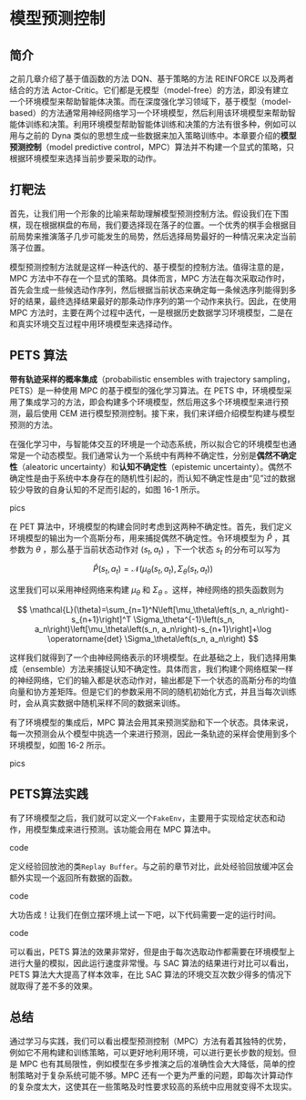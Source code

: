 # 模型预测控制

## 简介

之前几章介绍了基于值函数的方法 DQN、基于策略的方法 REINFORCE 以及两者结合的方法 Actor-Critic。它们都是无模型（model-free）的方法，即没有建立一个环境模型来帮助智能体决策。而在深度强化学习领域下，基于模型（model-based）的方法通常用神经网络学习一个环境模型，然后利用该环境模型来帮助智能体训练和决策。利用环境模型帮助智能体训练和决策的方法有很多种，例如可以用与之前的 Dyna 类似的思想生成一些数据来加入策略训练中。本章要介绍的**模型预测控制**（model predictive control，MPC）算法并不构建一个显式的策略，只根据环境模型来选择当前步要采取的动作。

## 打靶法

首先，让我们用一个形象的比喻来帮助理解模型预测控制方法。假设我们在下围棋，现在根据棋盘的布局，我们要选择现在落子的位置。一个优秀的棋手会根据目前局势来推演落子几步可能发生的局势，然后选择局势最好的一种情况来决定当前落子位置。

模型预测控制方法就是这样一种迭代的、基于模型的控制方法。值得注意的是，MPC 方法中不存在一个显式的策略。具体而言，MPC 方法在每次采取动作时，首先会生成一些候选动作序列，然后根据当前状态来确定每一条候选序列能得到多好的结果，最终选择结果最好的那条动作序列的第一个动作来执行。因此，在使用 MPC 方法时，主要在两个过程中迭代，一是根据历史数据学习环境模型，二是在和真实环境交互过程中用环境模型来选择动作。

## PETS 算法

**带有轨迹采样的概率集成**（probabilistic ensembles with trajectory sampling，PETS）是一种使用 MPC 的基于模型的强化学习算法。在 PETS 中，环境模型采用了集成学习的方法，即会构建多个环境模型，然后用这多个环境模型来进行预测，最后使用 CEM 进行模型预测控制。接下来，我们来详细介绍模型构建与模型预测的方法。

在强化学习中，与智能体交互的环境是一个动态系统，所以拟合它的环境模型也通常是一个动态模型。我们通常认为一个系统中有两种不确定性，分别是**偶然不确定性**（aleatoric uncertainty）和**认知不确定性**（epistemic uncertainty）。偶然不确定性是由于系统中本身存在的随机性引起的，而认知不确定性是由“见”过的数据较少导致的自身认知的不足而引起的，如图 16-1 所示。

pics

在 PET 算法中，环境模型的构建会同时考虑到这两种不确定性。首先，我们定义 环境模型的输出为一个高斯分布，用来捕捉偶然不确定性。令环境模型为 $\hat{P}$ ，其 参数为 $\theta$ ，那么基于当前状态动作对 $\left(s_t, a_t\right)$ ，下一个状态 $s_t$ 的分布可以写为

$$
\hat{P}\left(s_t, a_t\right)=\mathcal{N}\left(\mu_\theta\left(s_t, a_t\right), \Sigma_\theta\left(s_t, a_t\right)\right)
$$

这里我们可以采用神经网络来构建 $\mu_\theta$ 和 $\Sigma_\theta$ 。这样，神经网络的损失函数则为

$$
\mathcal{L}(\theta)=\sum_{n=1}^N\left[\mu_\theta\left(s_n, a_n\right)-s_{n+1}\right]^T \Sigma_\theta^{-1}\left(s_n, a_n\right)\left[\mu_\theta\left(s_n, a_n\right)-s_{n+1}\right]+\log \operatorname{det} \Sigma_\theta\left(s_n, a_n\right)
$$

这样我们就得到了一个由神经网络表示的环境模型。在此基础之上，我们选择用集成（ensemble）方法来捕捉认知不确定性。具体而言，我们构建个网络框架一样的神经网络，它们的输入都是状态动作对，输出都是下一个状态的高斯分布的均值向量和协方差矩阵。但是它们的参数采用不同的随机初始化方式，并且当每次训练时，会从真实数据中随机采样不同的数据来训练。

有了环境模型的集成后，MPC 算法会用其来预测奖励和下一个状态。具体来说，每一次预测会从个模型中挑选一个来进行预测，因此一条轨迹的采样会使用到多个环境模型，如图 16-2 所示。

pics

## PETS算法实践

有了环境模型之后，我们就可以定义一个`FakeEnv`，主要用于实现给定状态和动作，用模型集成来进行预测。该功能会用在 MPC 算法中。

code

定义经验回放池的类`Replay Buffer`。与之前的章节对比，此处经验回放缓冲区会额外实现一个返回所有数据的函数。

code

大功告成！让我们在倒立摆环境上试一下吧，以下代码需要一定的运行时间。

code

可以看出，PETS 算法的效果非常好，但是由于每次选取动作都需要在环境模型上进行大量的模拟，因此运行速度非常慢。与 SAC 算法的结果进行对比可以看出，PETS 算法大大提高了样本效率，在比 SAC 算法的环境交互次数少得多的情况下就取得了差不多的效果。

## 总结

通过学习与实践，我们可以看出模型预测控制（MPC）方法有着其独特的优势，例如它不用构建和训练策略，可以更好地利用环境，可以进行更长步数的规划。但是 MPC 也有其局限性，例如模型在多步推演之后的准确性会大大降低，简单的控制策略对于复杂系统可能不够。MPC 还有一个更为严重的问题，即每次计算动作的复杂度太大，这使其在一些策略及时性要求较高的系统中应用就变得不太现实。

[1]: https://hrl.boyuai.com/chapter/3/%E6%A8%A1%E5%9E%8B%E9%A2%84%E6%B5%8B%E6%8E%A7%E5%88%B6/
